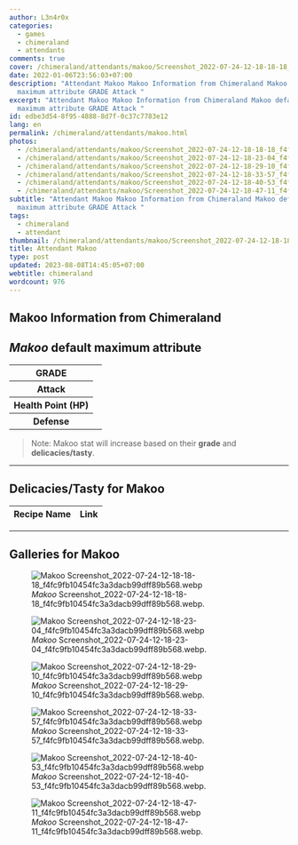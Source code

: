 ```yaml
---
author: L3n4r0x
categories:
  - games
  - chimeraland
  - attendants
comments: true
cover: /chimeraland/attendants/makoo/Screenshot_2022-07-24-12-18-18-18_f4fc9fb10454fc3a3dacb99dff89b568.webp
date: 2022-01-06T23:56:03+07:00
description: "Attendant Makoo Makoo Information from Chimeraland Makoo default
  maximum attribute GRADE Attack "
excerpt: "Attendant Makoo Makoo Information from Chimeraland Makoo default
  maximum attribute GRADE Attack "
id: edbe3d54-8f95-4888-8d7f-0c37c7783e12
lang: en
permalink: /chimeraland/attendants/makoo.html
photos:
  - /chimeraland/attendants/makoo/Screenshot_2022-07-24-12-18-18-18_f4fc9fb10454fc3a3dacb99dff89b568.webp
  - /chimeraland/attendants/makoo/Screenshot_2022-07-24-12-18-23-04_f4fc9fb10454fc3a3dacb99dff89b568.webp
  - /chimeraland/attendants/makoo/Screenshot_2022-07-24-12-18-29-10_f4fc9fb10454fc3a3dacb99dff89b568.webp
  - /chimeraland/attendants/makoo/Screenshot_2022-07-24-12-18-33-57_f4fc9fb10454fc3a3dacb99dff89b568.webp
  - /chimeraland/attendants/makoo/Screenshot_2022-07-24-12-18-40-53_f4fc9fb10454fc3a3dacb99dff89b568.webp
  - /chimeraland/attendants/makoo/Screenshot_2022-07-24-12-18-47-11_f4fc9fb10454fc3a3dacb99dff89b568.webp
subtitle: "Attendant Makoo Makoo Information from Chimeraland Makoo default
  maximum attribute GRADE Attack "
tags:
  - chimeraland
  - attendant
thumbnail: /chimeraland/attendants/makoo/Screenshot_2022-07-24-12-18-18-18_f4fc9fb10454fc3a3dacb99dff89b568.webp
title: Attendant Makoo
type: post
updated: 2023-08-08T14:45:05+07:00
webtitle: chimeraland
wordcount: 976
---
```


<link
  rel="stylesheet"
  href="https://rawcdn.githack.com/dimaslanjaka/Web-Manajemen/870a349/css/bootstrap-5-3-0-alpha3-wrapper.css"
/>
<section id="bootstrap-wrapper">
  <div data-bs-theme="dark">
    <h2>Makoo Information from Chimeraland</h2>
    <h2 id="attribute"><i>Makoo</i> default maximum attribute</h2>
    <div class="row">
      <div class="col mb-2">
        <div class="card">
          <div class="card-body">
            <table>
              <tr>
                <th>GRADE</th>
                <td><br /></td>
              </tr>
              <tr>
                <th>Attack</th>
                <td></td>
              </tr>
              <tr>
                <th>Health Point (HP)</th>
                <td></td>
              </tr>
              <tr>
                <th>Defense</th>
                <td></td>
              </tr>
            </table>
          </div>
        </div>
      </div>
    </div>
    <blockquote class="bd-callout bd-callout-warning">
      Note: Makoo stat will increase based on their <b>grade</b> and
      <b>delicacies/tasty</b>.
    </blockquote>
    <hr />
    <h2 id="delicacies">Delicacies/Tasty for Makoo</h2>
    <div class="card">
      <div class="card-body">
        <div class="table-responsive">
          <table class="table table-striped">
            <thead>
              <tr>
                <th>Recipe Name</th>
                <th>Link</th>
              </tr>
            </thead>
            <tbody></tbody>
          </table>
        </div>
      </div>
    </div>
    <hr />
    <div id="gallery">
      <h2>Galleries for Makoo</h2>
      <div class="row">
        <div class="col-lg-6 col-12">
          <figure>
            <img
              src="https://www.webmanajemen.com/chimeraland/attendants/makoo/Screenshot_2022-07-24-12-18-18-18_f4fc9fb10454fc3a3dacb99dff89b568.webp"
              alt="Makoo Screenshot_2022-07-24-12-18-18-18_f4fc9fb10454fc3a3dacb99dff89b568.webp"
            />
            <figcaption style="word-wrap: break-word">
              <i>Makoo</i>
              Screenshot_2022-07-24-12-18-18-18_f4fc9fb10454fc3a3dacb99dff89b568.webp.
            </figcaption>
          </figure>
        </div>
        <div class="col-lg-6 col-12">
          <figure>
            <img
              src="https://www.webmanajemen.com/chimeraland/attendants/makoo/Screenshot_2022-07-24-12-18-23-04_f4fc9fb10454fc3a3dacb99dff89b568.webp"
              alt="Makoo Screenshot_2022-07-24-12-18-23-04_f4fc9fb10454fc3a3dacb99dff89b568.webp"
            />
            <figcaption style="word-wrap: break-word">
              <i>Makoo</i>
              Screenshot_2022-07-24-12-18-23-04_f4fc9fb10454fc3a3dacb99dff89b568.webp.
            </figcaption>
          </figure>
        </div>
        <div class="col-lg-6 col-12">
          <figure>
            <img
              src="https://www.webmanajemen.com/chimeraland/attendants/makoo/Screenshot_2022-07-24-12-18-29-10_f4fc9fb10454fc3a3dacb99dff89b568.webp"
              alt="Makoo Screenshot_2022-07-24-12-18-29-10_f4fc9fb10454fc3a3dacb99dff89b568.webp"
            />
            <figcaption style="word-wrap: break-word">
              <i>Makoo</i>
              Screenshot_2022-07-24-12-18-29-10_f4fc9fb10454fc3a3dacb99dff89b568.webp.
            </figcaption>
          </figure>
        </div>
        <div class="col-lg-6 col-12">
          <figure>
            <img
              src="https://www.webmanajemen.com/chimeraland/attendants/makoo/Screenshot_2022-07-24-12-18-33-57_f4fc9fb10454fc3a3dacb99dff89b568.webp"
              alt="Makoo Screenshot_2022-07-24-12-18-33-57_f4fc9fb10454fc3a3dacb99dff89b568.webp"
            />
            <figcaption style="word-wrap: break-word">
              <i>Makoo</i>
              Screenshot_2022-07-24-12-18-33-57_f4fc9fb10454fc3a3dacb99dff89b568.webp.
            </figcaption>
          </figure>
        </div>
        <div class="col-lg-6 col-12">
          <figure>
            <img
              src="https://www.webmanajemen.com/chimeraland/attendants/makoo/Screenshot_2022-07-24-12-18-40-53_f4fc9fb10454fc3a3dacb99dff89b568.webp"
              alt="Makoo Screenshot_2022-07-24-12-18-40-53_f4fc9fb10454fc3a3dacb99dff89b568.webp"
            />
            <figcaption style="word-wrap: break-word">
              <i>Makoo</i>
              Screenshot_2022-07-24-12-18-40-53_f4fc9fb10454fc3a3dacb99dff89b568.webp.
            </figcaption>
          </figure>
        </div>
        <div class="col-lg-6 col-12">
          <figure>
            <img
              src="https://www.webmanajemen.com/chimeraland/attendants/makoo/Screenshot_2022-07-24-12-18-47-11_f4fc9fb10454fc3a3dacb99dff89b568.webp"
              alt="Makoo Screenshot_2022-07-24-12-18-47-11_f4fc9fb10454fc3a3dacb99dff89b568.webp"
            />
            <figcaption style="word-wrap: break-word">
              <i>Makoo</i>
              Screenshot_2022-07-24-12-18-47-11_f4fc9fb10454fc3a3dacb99dff89b568.webp.
            </figcaption>
          </figure>
        </div>
      </div>
    </div>
  </div>
</section>